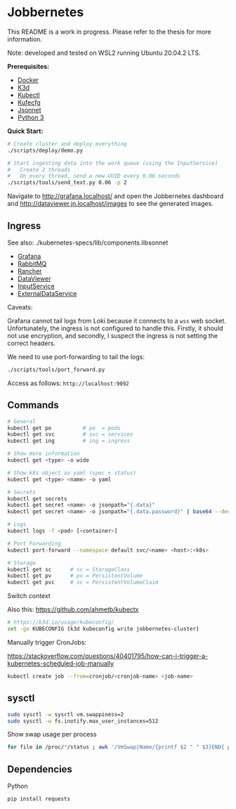 # Jobbernetes

This README is a work in progress. Please refer to the thesis for more
information.

Note: developed and tested on WSL2 running Ubuntu 20.04.2 LTS.

**Prerequisites:**

 - [Docker](https://www.docker.com/)
 - [K3d](https://k3d.io/)
 - [Kubectl](https://kubernetes.io/docs/tasks/tools/)
 - [Kufecfg](https://github.com/bitnami/kubecfg)
 - [Jsonnet](https://jsonnet.org/)
 - [Python 3](https://www.python.org/)

**Quick Start:**

```sh
# Create cluster and deploy everything
./scripts/deploy/demo.py

# Start ingesting data into the work queue (using the InputService)
#   Create 2 threads
#   On every thread, send a new UUID every 0.06 seconds
./scripts/tools/send_text.py 0.06 -p 2
```

Navigate to http://grafana.localhost/ and open the Jobbernetes dashboard and
http://dataviewer.jn.localhost/images to see the generated images.

## Ingress

See also: ./kubernetes-specs/lib/components.libsonnet

 - [Grafana](http://grafana.localhost/)
 - [RabbitMQ](http://rabbitmq.localhost/)
 - [Rancher](https://rancher.localhost/)
 - [DataViewer](http://dataviewer.jn.localhost/)
 - [InputService](http://input-service.jn.localhost/swagger/index.html)
 - [ExternalDataService](http://external-service.jn.localhost/swagger/index.html)

Caveats:

Grafana cannot tail logs from Loki because it connects to a `wss` web socket.
Unfortunately, the ingress is not configured to handle this. Firstly, it should
not use encryption, and secondly, I suspect the ingress is not setting the
correct headers.

We need to use port-forwarding to tail the logs:

```sh
./scripts/tools/port_forward.py
```

Access as follows: `http://localhost:9092`

## Commands

```sh
# General
kubectl get po          # po  = pods
kubectl get svc         # svc = services
kubectl get ing         # ing = ingress

# Show more information
kubectl get <type> -o wide

# Show k8s object as yaml (spec + status)
kubectl get <type> <name> -o yaml

# Secrets
kubectl get secrets
kubectl get secret <name> -o jsonpath="{.data}"
kubectl get secret <name> -o jsonpath="{.data.password}" | base64 --decode

# Logs
kubectl logs -f <pod> [<container>]

# Port Forwarding
kubectl port-forward --namespace default svc/<name> <host>:<k8s>

# Storage
kubectl get sc      # sc = StorageClass
kubectl get pv      # pv = PersistentVolume
kubectl get pvc     # sc = PersistentVolumeClaim
```

Switch context

Also this: https://github.com/ahmetb/kubectx

```sh
# https://k3d.io/usage/kubeconfig/
set -gx KUBECONFIG (k3d kubeconfig write jobbernetes-cluster)
```

Manually trigger CronJobs:

https://stackoverflow.com/questions/40401795/how-can-i-trigger-a-kubernetes-scheduled-job-manually

```sh
kubectl create job --from=cronjob/<cronjob-name> <job-name>
```

## sysctl

```sh
sudo sysctl -w sysctl vm.swappiness=2
sudo sysctl -w fs.inotify.max_user_instances=512
```

Show swap usage per process

```sh
for file in /proc/*/status ; awk '/VmSwap|Name/{printf $2 " " $3}END{ print ""}' $file; end | sort -k 2 -n -r
```

## Dependencies

Python

```sh
pip install requests
```

